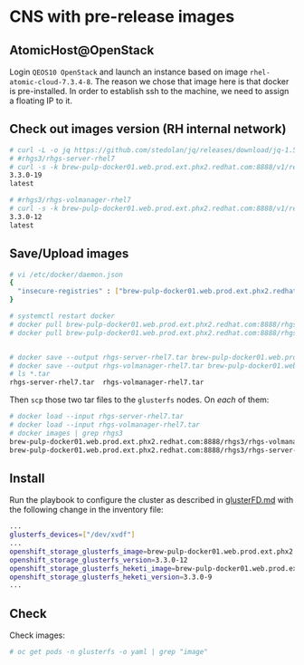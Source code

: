# CNS with pre-release images

## AtomicHost@OpenStack

Login <code>QEOS10 OpenStack</code> and launch an instance based on image
<code>rhel-atomic-cloud-7.3.4-8</code>. The reason we chose that image here
is that docker is pre-installed. In order to establish ssh to the machine, we
need to assign a floating IP to it.

## Check out images version (RH internal network)


```sh
# curl -L -o jq https://github.com/stedolan/jq/releases/download/jq-1.5/jq-linux64
# #rhgs3/rhgs-server-rhel7
# curl -s -k brew-pulp-docker01.web.prod.ext.phx2.redhat.com:8888/v1/repositories/rhgs3/rhgs-server-rhel7/tags | ./jq 'keys' | ./jq -r .[] | sort -V | grep latest -B1
3.3.0-19
latest

# #rhgs3/rhgs-volmanager-rhel7
# curl -s -k brew-pulp-docker01.web.prod.ext.phx2.redhat.com:8888/v1/repositories/rhgs3/rhgs-volmanager-rhel7/tags | ./jq 'keys' | ./jq -r .[] | sort -V | grep latest -B1
3.3.0-12
latest

```

## Save/Upload images

```sh
# vi /etc/docker/daemon.json
{
  "insecure-registries" : ["brew-pulp-docker01.web.prod.ext.phx2.redhat.com:8888"]
}

# systemctl restart docker
# docker pull brew-pulp-docker01.web.prod.ext.phx2.redhat.com:8888/rhgs3/rhgs-server-rhel7:3.3.0-19
# docker pull brew-pulp-docker01.web.prod.ext.phx2.redhat.com:8888/rhgs3/rhgs-volmanager-rhel7:3.3.0-12


# docker save --output rhgs-server-rhel7.tar brew-pulp-docker01.web.prod.ext.phx2.redhat.com:8888/rhgs3/rhgs-server-rhel7:3.3.0-19
# docker save --output rhgs-volmanager-rhel7.tar brew-pulp-docker01.web.prod.ext.phx2.redhat.com:8888/rhgs3/rhgs-volmanager-rhel7:3.3.0-12
# ls *.tar
rhgs-server-rhel7.tar  rhgs-volmanager-rhel7.tar
```

Then <code>scp</code> those two tar files to the <code>glusterfs</code> nodes.
On _each_ of them:

```sh
# docker load --input rhgs-server-rhel7.tar
# docker load --input rhgs-volmanager-rhel7.tar
# docker images | grep rhgs3
brew-pulp-docker01.web.prod.ext.phx2.redhat.com:8888/rhgs3/rhgs-volmanager-rhel7   3.3.0-12             3d13e1900590        2 weeks ago         425 MB
brew-pulp-docker01.web.prod.ext.phx2.redhat.com:8888/rhgs3/rhgs-server-rhel7       3.3.0-19             b99244967506        4 weeks ago         405.9 MB

```


## Install
Run the playbook to configure the cluster as described in [glusterFD.md](glusterFD.md)
with the following change in the inventory file:

```sh
...
glusterfs_devices=["/dev/xvdf"]
...
openshift_storage_glusterfs_image=brew-pulp-docker01.web.prod.ext.phx2.redhat.com:8888/rhgs3/rhgs-server-rhel7
openshift_storage_glusterfs_version=3.3.0-12
openshift_storage_glusterfs_heketi_image=brew-pulp-docker01.web.prod.ext.phx2.redhat.com:8888/rhgs3/rhgs-volmanager-rhel7
openshift_storage_glusterfs_heketi_version=3.3.0-9
...

```

## Check
Check images:

```sh
# oc get pods -n glusterfs -o yaml | grep "image"
```
